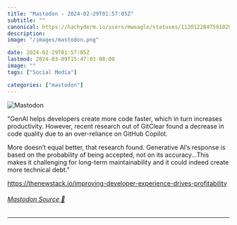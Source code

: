 ```yaml
---
title: "Mastodon - 2024-02-29T01:57:05Z"
subtitle: ""
canonical: https://hachyderm.io/users/mweagle/statuses/112012284759102852
description:
image: "/images/mastodon.png"

date: 2024-02-29T01:57:05Z
lastmod: 2024-03-09T15:47:03-08:00
image: ""
tags: ["Social Media"]

categories: ["mastodon"]
---
```

![Mastodon](/images/mastodon.png)

<p>&quot;GenAI helps developers create more code faster, which in turn increases productivity. However, recent research out of GitClear found a decrease in code quality due to an over-reliance on GitHub Copilot.</p><p>More doesn’t equal better, that research found. Generative AI’s response is based on the probability of being accepted, not on its accuracy...This makes it challenging for long-term maintainability and it could indeed create more technical debt.&quot;</p><p><a href="https://thenewstack.io/improving-developer-experience-drives-profitability" target="_blank" rel="nofollow noopener noreferrer" translate="no"><span class="invisible">https://</span><span class="ellipsis">thenewstack.io/improving-devel</span><span class="invisible">oper-experience-drives-profitability</span></a></p>


###### [Mastodon Source 🐘](https://hachyderm.io/@mweagle/112012284759102852)

___
